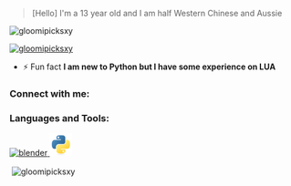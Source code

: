> [Hello]
> I'm a 13 year old and I am half Western Chinese and Aussie

<p align="left"> <img src="https://komarev.com/ghpvc/?username=gloomipicksxy&label=Profile%20views&color=0e75b6&style=flat" alt="gloomipicksxy" /> </p>

<p align="left"> <a href="https://github.com/ryo-ma/github-profile-trophy"><img src="https://github-profile-trophy.vercel.app/?username=gloomipicksxy" alt="gloomipicksxy" /></a> </p>

- ⚡ Fun fact **I am new to Python but I have some experience on LUA**

<h3 align="left">Connect with me:</h3>
<p align="left">
</p>

<h3 align="left">Languages and Tools:</h3>
<p align="left"> <a href="https://www.blender.org/" target="_blank" rel="noreferrer"> <img src="https://download.blender.org/branding/community/blender_community_badge_white.svg" alt="blender" width="40" height="40"/> </a> <a href="https://www.python.org" target="_blank" rel="noreferrer"> <img src="https://raw.githubusercontent.com/devicons/devicon/master/icons/python/python-original.svg" alt="python" width="40" height="40"/> </a> </p>

<p>&nbsp;<img align="center" src="https://github-readme-stats.vercel.app/api?username=gloomipicksxy&show_icons=true&locale=en" alt="gloomipicksxy" /></p>
